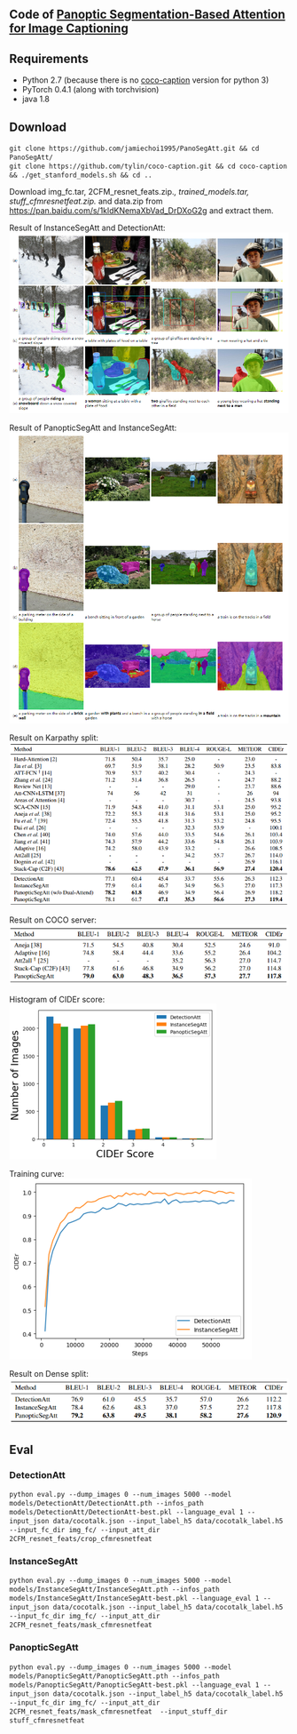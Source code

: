 ## Code of [Panoptic Segmentation-Based Attention for Image Captioning](https://www.mdpi.com/2076-3417/10/1/391)

## Requirements
- Python 2.7 (because there is no [coco-caption](https://github.com/tylin/coco-caption) version for python 3)
- PyTorch 0.4.1 (along with torchvision)
- java 1.8

## Download
```
git clone https://github.com/jamiechoi1995/PanoSegAtt.git && cd PanoSegAtt/
git clone https://github.com/tylin/coco-caption.git && cd coco-caption && ./get_stanford_models.sh && cd ..
```
Download img_fc.tar, 2CFM_resnet_feats.zip.*, trained_models.tar, stuff_cfmresnetfeat.zip.* and data.zip from https://pan.baidu.com/s/1kldKNemaXbVad_DrDXoG2g and extract them.

Result of InstanceSegAtt and DetectionAtt:
<img src="mask_vs_crop.jpg"/>

Result of PanopticSegAtt and InstanceSegAtt:
<img src="stuff_vs_mask.jpg"/>

Result on Karpathy split:
<img src="cocotestsplit.png"/>

Result on COCO server:
<img src="cocoserver.png"/>

Histogram of CIDEr score:
<img src="cider.png"/>

Training curve:
<img src="curve.png"/>

Result on Dense split:
<img src="dense.png"/>

## Eval

### DetectionAtt
```
python eval.py --dump_images 0 --num_images 5000 --model models/DetectionAtt/DetectionAtt.pth --infos_path models/DetectionAtt/DetectionAtt-best.pkl --language_eval 1 --input_json data/cocotalk.json --input_label_h5 data/cocotalk_label.h5 --input_fc_dir img_fc/ --input_att_dir 2CFM_resnet_feats/crop_cfmresnetfeat
```

### InstanceSegAtt
```
python eval.py --dump_images 0 --num_images 5000 --model models/InstanceSegAtt/InstanceSegAtt.pth --infos_path models/InstanceSegAtt/InstanceSegAtt-best.pkl --language_eval 1 --input_json data/cocotalk.json --input_label_h5 data/cocotalk_label.h5 --input_fc_dir img_fc/ --input_att_dir 2CFM_resnet_feats/mask_cfmresnetfeat
```

### PanopticSegAtt
```
python eval.py --dump_images 0 --num_images 5000 --model models/PanopticSegAtt/PanopticSegAtt.pth --infos_path models/PanopticSegAtt/PanopticSegAtt-best.pkl --language_eval 1 --input_json data/cocotalk.json --input_label_h5 data/cocotalk_label.h5 --input_fc_dir img_fc/ --input_att_dir 2CFM_resnet_feats/mask_cfmresnetfeat  --input_stuff_dir stuff_cfmresnetfeat
```
